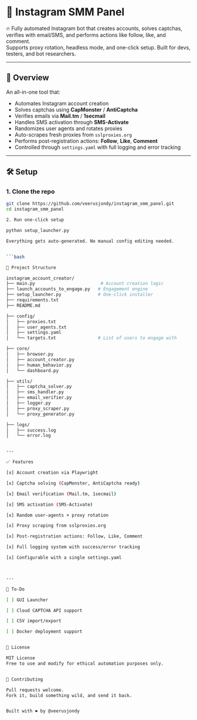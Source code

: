 # 🚀 Instagram SMM Panel

🔥 Fully automated Instagram bot that creates accounts, solves captchas, verifies with email/SMS, and performs actions like follow, like, and comment.  
Supports proxy rotation, headless mode, and one-click setup. Built for devs, testers, and bot researchers.

---

## 📸 Overview

An all-in-one tool that:

- Automates Instagram account creation
- Solves captchas using **CapMonster** / **AntiCaptcha**
- Verifies emails via **Mail.tm** / **1secmail**
- Handles SMS activation through **SMS-Activate**
- Randomizes user agents and rotates proxies
- Auto-scrapes fresh proxies from `sslproxies.org`
- Performs post-registration actions: **Follow**, **Like**, **Comment**
- Controlled through `settings.yaml` with full logging and error tracking

---

## 🛠️ Setup

### 1. Clone the repo

```bash
git clone https://github.com/veerusjondy/instagram_smm_panel.git
cd instagram_smm_panel

2. Run one-click setup

python setup_launcher.py

Everything gets auto-generated. No manual config editing needed.


```bash

📁 Project Structure

instagram_account_creator/
├── main.py                         # Account creation logic
├── launch_accounts_to_engage.py   # Engagement engine
├── setup_launcher.py              # One-click installer
├── requirements.txt
├── README.md

├── config/
│   ├── proxies.txt
│   ├── user_agents.txt
│   ├── settings.yaml
│   └── targets.txt                # List of users to engage with

├── core/
│   ├── browser.py
│   ├── account_creator.py
│   ├── human_behavior.py
│   └── dashboard.py

├── utils/
│   ├── captcha_solver.py
│   ├── sms_handler.py
│   ├── email_verifier.py
│   ├── logger.py
│   ├── proxy_scraper.py
│   └── proxy_generator.py

├── logs/
│   ├── success.log
│   └── error.log


---

✅ Features

[x] Account creation via Playwright

[x] Captcha solving (CapMonster, AntiCaptcha ready)

[x] Email verification (Mail.tm, 1secmail)

[x] SMS activation (SMS-Activate)

[x] Random user-agents + proxy rotation

[x] Proxy scraping from sslproxies.org

[x] Post-registration actions: Follow, Like, Comment

[x] Full logging system with success/error tracking

[x] Configurable with a single settings.yaml



---

🧠 To-Do

[ ] GUI Launcher

[ ] Cloud CAPTCHA API support

[ ] CSV import/export

[ ] Docker deployment support


📜 License

MIT License
Free to use and modify for ethical automation purposes only.


🤝 Contributing

Pull requests welcome.
Fork it, build something wild, and send it back.


Built with ❤️ by @veerusjondy